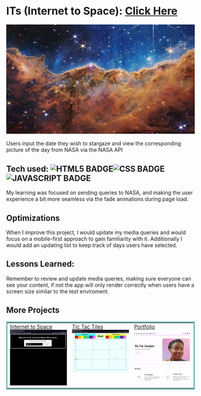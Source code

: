 # ITs (Internet to Space): <a href="https://internet2space.netlify.app/" target="_blank">Click Here</a>
<a href="https://internet2space.netlify.app/" target="_blank"><img src="https://raw.githubusercontent.com/Pressedj/portfolio/master/images/i2s.webp" /></a>

 Users input the date they wish to stargaze and view the corresponding picture of the day from NASA via the NASA API
 
## Tech used: ![HTML5 BADGE](https://img.shields.io/static/v1?label=|&message=HTML5&color=23555f&style=plastic&logo=html5)![CSS BADGE](https://img.shields.io/static/v1?label=|&message=CSS3&color=285f65&style=plastic&logo=css3)![JAVASCRIPT BADGE](https://img.shields.io/static/v1?label=|&message=JAVASCRIPT&color=3c7f5d&style=plastic&logo=javascript)

My learning was focused on sending queries to NASA, and making the user experience a bit more seamless via the fade animations during page load.

## Optimizations
When I improve this project, I would update my media queries and would focus on a mobile-first approach to gain familiarity with it. Additionally 
I would add an updating list to keep track of days users have selected.

## Lessons Learned:

Remember to review and update media queries, making sure everyone can see your content, 
if not the app will only render correctly when users have a screen size similar to the test enviroment.





## More Projects



<table bordercolor="#66b2b2">
  
  <tr>
    <td width="33.3%" valign="top">
<a target="_blank" href="https://github.com/Pressedj/internet2space">Internet to Space</a>
        <br />
      <a target="_blank" href="https://github.com/Pressedj/internet2space">
            <img src="https://github.com/Pressedj/pressedj/blob/master/images/nasa.gif?raw=true" width="100%"  alt="Internet to Space"/>
        </a>
    </td>
    <td width="33.3%" valign="top">
<a target="_blank" href="https://github.com/Pressedj/tictactiles">Tic Tac Tiles</a>
      <br />
        <a target="_blank" href="https://github.com/Pressedj/tictactiles">
          <img src="https://github.com/Pressedj/pressedj/blob/master/images/tiles.gif?raw=true" width="100%" alt="Tic Tac Tiles"/>
        </a>
    </td>
    <td width="33.3%" valign="top">
<a target="_blank" href="https://github.com/Pressedj/portfolio">Portfolio</a>
        <br />
        <a target="_blank" href="https://github.com/Pressedj/portfolio">
          <img src="https://github.com/Pressedj/pressedj/blob/master/images/portfolio.gif?raw=true" width="100%" alt="Portfolio"/>
        </a>
    </td>
  </tr>
</table>